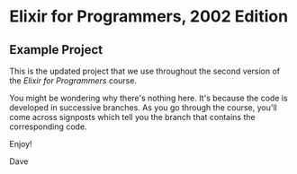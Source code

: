 # Elixir for Programmers, 2002 Edition
## Example Project

This is the updated project that we use throughout the second version of the
_Elixir for Programmers_ course. 

You might be wondering why there's nothing here. It's because the code is developed
in successive branches. As you go through the course, you'll come across signposts
which tell you the branch that contains the corresponding code.

Enjoy!

Dave


